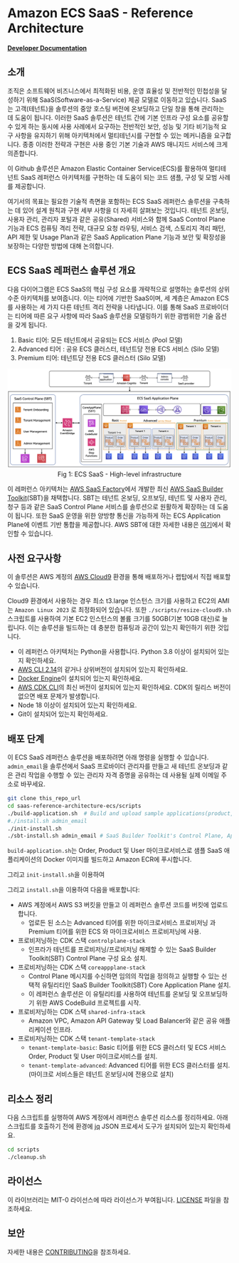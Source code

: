 # Amazon ECS SaaS - Reference Architecture

**[Developer Documentation](DEVELOPER_GUIDE.md)**

## 소개
조직은 소프트웨어 비즈니스에서 최적화된 비용, 운영 효율성 및 전반적인 민첩성을 달성하기 위해 SaaS(Software-as-a-Service) 제공 모델로 이동하고 있습니다. SaaS는 고객(테넌트)을 솔루션의 중앙 호스팅 버전에 온보딩하고 단일 창을 통해 관리하는 데 도움이 됩니다. 이러한 SaaS 솔루션은 테넌트 간에 기본 인프라 구성 요소를 공유할 수 있게 하는 동시에 사용 사례에서 요구하는 전반적인 보안, 성능 및 기타 비기능적 요구 사항을 유지하기 위해 아키텍처에서 멀티테넌시를 구현할 수 있는 메커니즘을 요구합니다. 종종 이러한 전략과 구현은 사용 중인 기본 기술과 AWS 매니지드 서비스에 크게 의존합니다.

이 Github 솔루션은 Amazon Elastic Container Service(ECS)를 활용하여 멀티테넌트 SaaS 레퍼런스 아키텍처를 구현하는 데 도움이 되는 코드 샘플, 구성 및 모범 사례를 제공합니다.

여기서의 목표는 필요한 기술적 측면을 포함하는 ECS SaaS 레퍼런스 솔루션을 구축하는 데 있어 설계 원칙과 구현 세부 사항을 더 자세히 살펴보는 것입니다. 테넌트 온보딩, 사용자 관리, 관리자 포털과 같은 공유(Shared) 서비스와 함께 SaaS Control Plane 기능과 ECS 컴퓨팅 격리 전략, 대규모 요청 라우팅, 서비스 검색, 스토리지 격리 패턴, API 제한 및 Usage Plan과 같은 SaaS Application Plane 기능과 보안 및 확장성을 보장하는 다양한 방법에 대해 논의합니다.

## ECS SaaS 레퍼런스 솔루션 개요
다음 다이어그램은 ECS SaaS의 핵심 구성 요소를 개략적으로 설명하는 솔루션의 상위 수준 아키텍처를 보여줍니다. 이는 티어에 기반한 SaaS이며, 세 계층은 Amazon ECS를 사용하는 세 가지 다른 테넌트 격리 전략을 나타냅니다. 이를 통해 SaaS 프로바이더는 티어에 따른 요구 사항에 따라 SaaS 솔루션을 모델링하기 위한 광범위한 기술 옵션을 갖게 됩니다.

1. Basic 티어: 모든 테넌트에서 공유되는 ECS 서비스 (Pool 모델)
2. Advanced 티어 : 공유 ECS 클러스터, 테넌트당 전용 ECS 서비스 (Silo 모델)
3. Premium 티어: 테넌트당 전용 ECS 클러스터 (Silo 모델)

<p align="center">
<img src="images/archi-high-level.png" alt="High-level Architecture"/>
Fig 1: ECS SaaS - High-level infrastructure
</p>


이 레퍼런스 아키텍처는 [AWS SaaS Factory](https://aws.amazon.com/partners/programs/saas-factory)에서 개발한 최신 [AWS SaaS Builder Toolkit](https://github.com/awslabs/sbt-aws)(SBT)을 채택합니다. SBT는 테넌트 온보딩, 오프보딩, 테넌트 및 사용자 관리, 청구 등과 같은 SaaS Control Plane 서비스를 솔루션으로 원활하게 확장하는 데 도움이 됩니다. 또한 SaaS 운영을 위한 양방향 통신을 가능하게 하는 ECS Application Plane에 이벤트 기반 통합을 제공합니다. AWS SBT에 대한 자세한 내용은 [여기](https://github.com/awslabs/sbt-aws/blob/main/docs/public/README.kr.md)에서 확인할 수 있습니다.

## 사전 요구사항
이 솔루션은 AWS 계정의 [AWS Cloud9](https://aws.amazon.com/pm/cloud9/) 환경을 통해 배포하거나 랩탑에서 직접 배포할 수 있습니다.

Cloud9 환경에서 사용하는 경우 최소 t3.large 인스턴스 크기를 사용하고 EC2의 AMI는 `Amazon Linux 2023` 로 최정화되어 있습니다. 또한 `./scripts/resize-cloud9.sh` 스크립트를 사용하여 기본 EC2 인스턴스의 볼륨 크기를 50GB(기본 10GB 대신)로 늘립니다. 이는 솔루션을 빌드하는 데 충분한 컴퓨팅과 공간이 있는지 확인하기 위한 것입니다.

- 이 레퍼런스 아키텍처는 Python을 사용합니다. Python 3.8 이상이 설치되어 있는지 확인하세요.
- [AWS CLI 2.14](https://docs.aws.amazon.com/cli/latest/userguide/cli-chap-install.html)의 같거나 상위버전이 설치되어 있는지 확인하세요.
- [Docker Engine](https://docs.aws.amazon.com/serverless-application-model/latest/developerguide/install-docker.html)이 설치되어 있는지 확인하세요.
- [AWS CDK CLI](https://docs.aws.amazon.com/cdk/latest/guide/cli.html)의 최신 버전이 설치되어 있는지 확인하세요. CDK의 릴리스 버전이 없으면 배포 문제가 발생합니다.
- Node 18 이상이 설치되어 있는지 확인하세요.
- Git이 설치되어 있는지 확인하세요.

## 배포 단계

이 ECS SaaS 레퍼런스 솔루션을 배포하려면 아래 명령을 실행할 수 있습니다. ```admin_email```을 솔루션에서 SaaS 프로바이더 관리자를 만들고 새 테넌트 온보딩과 같은 관리 작업을 수행할 수 있는 관리자 자격 증명을 공유하는 데 사용될 실제 이메일 주소로 바꾸세요.

```bash
git clone this_repo_url
cd saas-reference-architecture-ecs/scripts
./build-application.sh  # Build and upload sample applications(product, order, user) to ECR
#./install.sh admin_email 
./init-install.sh
./sbt-install.sh admin_email # SaaS Builder Toolkit's Control Plane, Application Plane is installed.
```

```build-application.sh```는 Order, Product 및 User 마이크로서비스로 샘플 SaaS 애플리케이션의 Docker 이미지를 빌드하고 Amazon ECR에 푸시합니다.

그리고 ```init-install.sh```을 이용하여 

그리고 ```install.sh```을 이용하여 다음을 배포합니다:
 
- AWS 계정에서 AWS S3 버킷을 만들고 이 레퍼런스 솔루션 코드를 버킷에 업로드합니다.
  - 업로든 된 소스는 Advanced 티어를 위한 마이크로서비스 프로비저닝 과 Premium 티어를 위한 ECS 와 마이크로서비스 프로비저닝에 사용.
- 프로비저닝하는 CDK 스택 `controlplane-stack`
  - 인프라가 테넌트를 프로비저닝/프로비저닝 해제할 수 있는 SaaS Builder Toolkit(SBT) Control Plane 구성 요소 설치.
- 프로비저닝하는 CDK 스택 `coreappplane-stack`
  - Control Plane 메시지를 수신하면 임의의 작업을 정의하고 실행할 수 있는 선택적 유틸리티인 SaaS Builder Toolkit(SBT) Core Application Plane 설치. 
  - 이 레퍼런스 솔루션은 이 유틸리티를 사용하여 테넌트를 온보딩 및 오프보딩하기 위한 AWS CodeBuild 프로젝트를 시작.
- 프로비저닝하는 CDK 스택 `shared-infra-stack`
  - Amazon VPC, Amazon API Gateway 및 Load Balancer와 같은 공유 애플리케이션 인프라.
- 프로비저닝하는 CDK 스택 `tenant-template-stack`
  - `tenant-template-basic`: Basic 티어를 위한 ECS 클러스터 및 ECS 서비스 Order, Product 및 User 마이크로서비스를 설치.
  - `tenant-template-advanced`: Advanced 티어를 위한 ECS 클러스터를 설치.(마이크로 서비스들은 테넌트 온보딩시에 전용으로 설치)

## 리소스 정리

다음 스크립트를 실행하여 AWS 계정에서 레퍼런스 솔루션 리소스를 정리하세요. 아래 스크립트를 호출하기 전에 환경에 [jq](https://jqlang.github.io/jq/download/) JSON 프로세서 도구가 설치되어 있는지 확인하세요.

```bash
cd scripts
./cleanup.sh
```
## 라이선스

이 라이브러리는 MIT-0 라이선스에 따라 라이선스가 부여됩니다. [LICENSE](LICENSE) 파일을 참조하세요.

## 보안

자세한 내용은 [CONTRIBUTING](CONTRIBUTING.md#security-issue-notifications)을 참조하세요.
